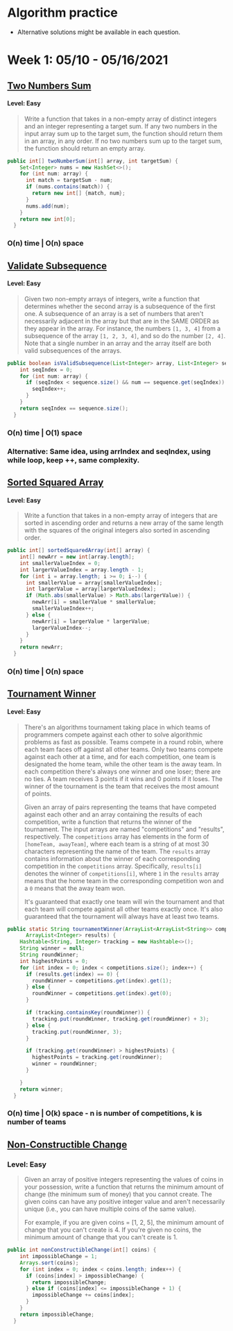 # Algorithm practice
* Alternative solutions might be available in each question.

# Week 1: 05/10 - 05/16/2021
## [Two Numbers Sum](Arrays/src/main/java/TwoNumSum.java)
#### Level: Easy
> Write a function that takes in a non-empty array of distinct integers and an integer representing a target sum. If any two numbers in the input array sum up to the target sum, the function should return them in an array, in any order. If no two numbers sum up to the target sum, the function should return an empty array.
```java
public int[] twoNumberSum(int[] array, int targetSum) {
    Set<Integer> nums = new HashSet<>();
    for (int num: array) {
      int match = targetSum - num;
      if (nums.contains(match)) {
        return new int[] {match, num};
      }
      nums.add(num);
    }
    return new int[0];
  }
```
### O(n) time | O(n) space

## [Validate Subsequence](Arrays/src/main/java/ValidateSubsequence.java)
#### Level: Easy
> Given two non-empty arrays of integers, write a function that determines whether the second array is a subsequence of the first one. A subsequence of an array is a set of numbers that aren't necessarily adjacent in the array but that are in the SAME ORDER as they appear in the array. For instance, the numbers ```[1, 3, 4]``` from a subsequence of the array ```[1, 2, 3, 4]```, and so do the number ```[2, 4]```. Note that a single number in an array and the array itself are both valid subsequences of the arrays.
```java
public boolean isValidSubsequence(List<Integer> array, List<Integer> sequence) {
    int seqIndex = 0;
    for (int num: array) {
      if (seqIndex < sequence.size() && num == sequence.get(seqIndex)) {
        seqIndex++;
      }
    }
    return seqIndex == sequence.size();
  }
```
### O(n) time | O(1) space
### Alternative: Same idea, using arrIndex and seqIndex, using while loop, keep ++, same complexity.

## [Sorted Squared Array](Arrays/src/main/java/SortedSquareArray.java)
#### Level: Easy
> Write a function that takes in a non-empty array of integers that are sorted in ascending order and returns a new array of the same length with the squares of the original integers also sorted in ascending order.
```java
public int[] sortedSquaredArray(int[] array) {
    int[] newArr = new int[array.length];
    int smallerValueIndex = 0;
    int largerValueIndex = array.length - 1;
    for (int i = array.length; i >= 0; i--) {
      int smallerValue = array[smallerValueIndex];
      int largerValue = array[largerValueIndex];
      if (Math.abs(smallerValue) > Math.abs(largerValue)) {
        newArr[i] = smallerValue * smallerValue;
        smallerValueIndex++;
      } else {
        newArr[i] = largerValue * largerValue;
        largerValueIndex--;
      }
    }
    return newArr;
  }
```
### O(n) time | O(n) space

## [Tournament Winner](Arrays/src/main/java/TournamentWinner.java)
#### Level: Easy
> There's an algorithms tournament taking place in which teams of programmers compete against each other to solve algorithmic problems as fast as possible. Teams compete in a round robin, where each team faces off against all other teams. Only two teams compete against each other at a time, and for each competition, one team is designated the home team, while the other team is the away team. In each competition there's always one winner and one loser; there are no ties. A team receives 3 points if it wins and 0 points if it loses. The winner of the tournament is the team that receives the most amount of points.
>
> Given an array of pairs representing the teams that have competed against each other and an array containing the results of each competition, write a function that returns the winner of the tournament. The input arrays are named "competitions" and "results", respectively. The ```competitions``` array has elements in the form of ```[homeTeam, awayTeam]```, where each team is a string of at most 30 characters representing the name of the team. The ```results``` array contains information about the winner of each corresponding competition in the ```competitions``` array. Specifically, ```results[i]``` denotes the winner of ```competitions[i]```, where ```1``` in the ```results``` array means that the home team in the corresponding competition won and a ```0``` means that the away team won.
>
> It's guaranteed that exactly one team will win the tournament and that each team will compete against all other teams exactly once. It's also guaranteed that the tournament will always have at least two teams.
```java
public static String tournamentWinner(ArrayList<ArrayList<String>> competitions,
      ArrayList<Integer> results) {
    Hashtable<String, Integer> tracking = new Hashtable<>();
    String winner = null;
    String roundWinner;
    int highestPoints = 0;
    for (int index = 0; index < competitions.size(); index++) {
      if (results.get(index) == 0) {
        roundWinner = competitions.get(index).get(1);
      } else {
        roundWinner = competitions.get(index).get(0);
      }

      if (tracking.containsKey(roundWinner)) {
        tracking.put(roundWinner, tracking.get(roundWinner) + 3);
      } else {
        tracking.put(roundWinner, 3);
      }

      if (tracking.get(roundWinner) > highestPoints) {
        highestPoints = tracking.get(roundWinner);
        winner = roundWinner;
      }

    }
    return winner;
  }
```
### O(n) time | O(k) space - n is number of competitions, k is number of teams

## [Non-Constructible Change](Arrays/src/main/java/NonConstructibleChange.java)
### Level: Easy
> Given an array of positive integers representing the values of coins in your possession, write a function that returns the minimum amount of change (the minimum sum of money) that you cannot  create. The given coins can have any positive integer value and aren't necessarily unique (i.e., you can have multiple coins of the same value).
>
> For example, if you are given coins = [1, 2, 5], the minimum amount of change that you can't create is 4. If you're given no coins, the minimum amount of change that you can't create is 1.
```java
public int nonConstructibleChange(int[] coins) {
    int impossibleChange = 1;
    Arrays.sort(coins);
    for (int index = 0; index < coins.length; index++) {
      if (coins[index] > impossibleChange) {
        return impossibleChange;
      } else if (coins[index] <= impossibleChange + 1) {
        impossibleChange += coins[index];
      }
    }
    return impossibleChange;
  }
```